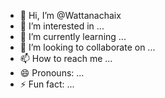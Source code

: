 - 👋 Hi, I’m @Wattanachaix
- 👀 I’m interested in ...
- 🌱 I’m currently learning ...
- 💞️ I’m looking to collaborate on ...
- 📫 How to reach me ...
- 😄 Pronouns: ...
- ⚡ Fun fact: ...

<!---
Wattanachaix/Wattanachaix is a ✨ special ✨ repository because its `README.md` (this file) appears on your GitHub profile.
You can click the Preview link to take a look at your changes.
--->
